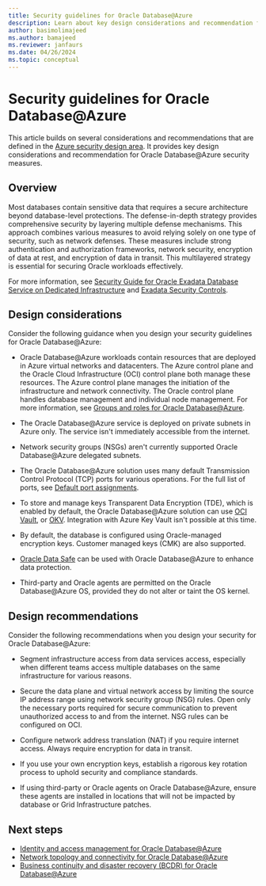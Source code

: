 ```yaml
---
title: Security guidelines for Oracle Database@Azure
description: Learn about key design considerations and recommendation for Oracle Database@Azure security measures.
author: basimolimajeed
ms.author: bamajeed
ms.reviewer: janfaurs
ms.date: 04/26/2024
ms.topic: conceptual
---
```


# Security guidelines for Oracle Database@Azure

This article builds on several considerations and recommendations that are defined in the [Azure security design area](../../ready/landing-zone/design-area/security.md). It provides key design considerations and recommendation for Oracle Database@Azure security measures.

## Overview

Most databases contain sensitive data that requires a secure architecture beyond database-level protections. The defense-in-depth strategy provides comprehensive security by layering multiple defense mechanisms. This approach combines various measures to avoid relying solely on one type of security, such as network defenses. These measures include strong authentication and authorization frameworks, network security, encryption of data at rest, and encryption of data in transit. This multilayered strategy is essential for securing Oracle workloads effectively.

For more information, see [Security Guide for Oracle Exadata Database Service on Dedicated Infrastructure](https://docs.oracle.com/en/engineered-systems/exadata-cloud-service/ecscm/ecs-security-guide.html#GUID-EBDA0EB5-734A-4AD2-A740-8C174B1FFE3B) and [Exadata Security Controls](https://www.oracle.com/a/ocom/docs/engineered-systems/exadata/exadata-cloud-service-security.pdf). 

## Design considerations

Consider the following guidance when you design your security guidelines for Oracle Database@Azure:
 
- Oracle Database@Azure workloads contain resources that are deployed in Azure virtual networks and datacenters. The Azure control plane and the Oracle Cloud Infrastructure (OCI) control plane both manage these resources. The Azure control plane manages the initiation of the infrastructure and network connectivity. The Oracle control plane handles database management and individual node management. For more information, see [Groups and roles for Oracle Database@Azure](/azure/oracle/oracle-db/oracle-database-groups-roles).
 
- The Oracle Database@Azure service is deployed on private subnets in Azure only. The service isn't immediately accessible from the internet.
 
- Network security groups (NSGs) aren't currently supported Oracle Database@Azure delegated subnets.
 
- The Oracle Database@Azure solution uses many default Transmission Control Protocol (TCP) ports for various operations. For the full list of ports, see [Default port assignments](https://docs.oracle.com/en/engineered-systems/exadata-database-machine/dbmin/exadata-network-requirements.html#GUID-A454DAB3-7606-4288-9139-0C02A7669BE3).
 
- To store and manage keys Transparent Data Encryption (TDE), which is enabled by default, the Oracle Database@Azure solution can use [OCI Vault](https://docs.oracle.com/en-us/iaas/Content/KeyManagement/Concepts/keyoverview.htm), or [OKV](https://www.oracle.com/security/database-security/key-vault/). Integration with Azure Key Vault isn't possible at this time.
 
- By default, the database is configured using Oracle-managed encryption keys. Customer managed keys (CMK) are also supported. 

- [Oracle Data Safe](https://docs.oracle.com/en/cloud/paas/data-safe/admds/register-oracle-cloud-database.html#GUID-F75522C5-5D6C-499C-875C-228ADE00472A) can be used with Oracle Database@Azure to enhance data protection.
 
- Third-party and Oracle agents are permitted on the Oracle Database@Azure OS, provided they do not alter or taint the OS kernel.
 
## Design recommendations
 
Consider the following recommendations when you design your security for Oracle Database@Azure:
 
- Segment infrastructure access from data services access, especially when different teams access multiple databases on the same infrastructure for various reasons.
 
- Secure the data plane and virtual network access by limiting the source IP address range using network security group (NSG) rules. Open only the necessary ports required for secure communication to prevent unauthorized access to and from the internet. NSG rules can be configured on OCI.
 
- Configure network address translation (NAT) if you require internet access. Always require encryption for data in transit.
 
- If you use your own encryption keys, establish a rigorous key rotation process to uphold security and compliance standards.
 
- If using third-party or Oracle agents on Oracle Database@Azure, ensure these agents are installed in locations that will not be impacted by database or Grid Infrastructure patches.

## Next steps

- [Identity and access management for Oracle Database@Azure](oracle-iam-odaa.md)
- [Network topology and connectivity for Oracle Database@Azure](oracle-network-topology-odaa.md)
- [Business continuity and disaster recovery (BCDR) for Oracle Database@Azure](oracle-disaster-recovery-odaa.md)
